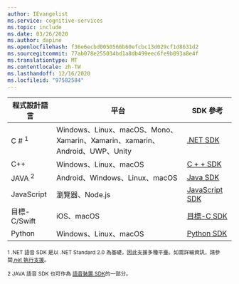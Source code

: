 ```yaml
---
author: IEvangelist
ms.service: cognitive-services
ms.topic: include
ms.date: 03/26/2020
ms.author: dapine
ms.openlocfilehash: f36e6ecbd0050566b60efcbc13d029cf1d8631d2
ms.sourcegitcommit: 77ab078e255034bd1a8db499eec6fe9b093a8e4f
ms.translationtype: MT
ms.contentlocale: zh-TW
ms.lasthandoff: 12/16/2020
ms.locfileid: "97582584"
---
```

| 程式設計語言 | 平台                                                                           | SDK 參考              |
|----------------------|------------------------------------------------------------------------------------|----------------------------|
| C # <sup>1</sup>      | Windows、Linux、macOS、Mono、Xamarin、Xamarin、xamarin、Android、UWP、Unity | [.NET SDK][net-sdk]        |
| C++                  | Windows、Linux、macOS                                                              | [C + + SDK][cpp-sdk]         |
| JAVA <sup>2</sup>    | Android、Windows、Linux、macOS                                                     | [Java SDK][javasdk]        |
| JavaScript           | 瀏覽器、Node.js                                                                   | [JavaScript SDK][ecmasdk]  |
| 目標-C/Swift  | iOS、macOS                                                                         | [目標-C SDK][obj-sdk] |
| Python               | Windows、Linux、macOS                                                              | [Python SDK][pyt-sdk]      |

<sup>1 .NET 語音 SDK 是以 .NET Standard 2.0 為基礎，因此支援多種平臺。如需詳細資訊，請參閱<a href="https://docs.microsoft.com/dotnet/standard/net-standard#net-implementation-support" target="_blank">.net <span class="docon docon-navigate-external x-hidden-focus"></span> 執行支援</a>。</sup>

<sup>2 JAVA 語音 SDK 也可作為 [語音裝置 SDK](../articles/cognitive-services/speech-service/speech-devices-sdk.md)的一部分。</sup>

[net-sdk]: /dotnet/api/overview/azure/cognitiveservices/client/speechservice
[cpp-sdk]: /cpp/cognitive-services/speech/
[javasdk]: /java/api/com.microsoft.cognitiveservices.speech
[ecmasdk]: /javascript/api/microsoft-cognitiveservices-speech-sdk/
[obj-sdk]: /objectivec/cognitive-services/speech/
[pyt-sdk]: https://aka.ms/csspeech/pythonref